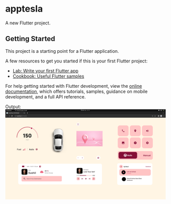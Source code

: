 # apptesla

A new Flutter project.

## Getting Started

This project is a starting point for a Flutter application.

A few resources to get you started if this is your first Flutter project:

- [Lab: Write your first Flutter app](https://docs.flutter.dev/get-started/codelab)
- [Cookbook: Useful Flutter samples](https://docs.flutter.dev/cookbook)

For help getting started with Flutter development, view the
[online documentation](https://docs.flutter.dev/), which offers tutorials,
samples, guidance on mobile development, and a full API reference.

Output: 
![Alt text](https://raw.githubusercontent.com/Sushil787/Tesla-Car-App-web-UI/main/Screenshot%20from%202022-09-16%2017-17-29.png?raw=true "Title")

